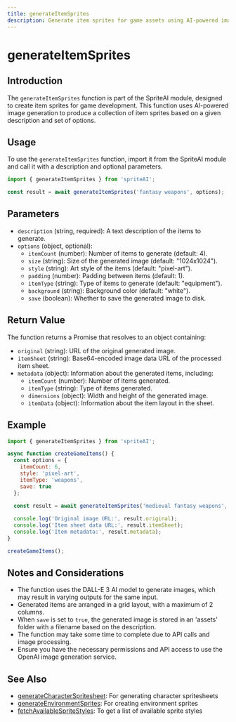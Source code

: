 ```yaml
---
title: generateItemSprites
description: Generate item sprites for game assets using AI-powered image generation
---
```


# generateItemSprites

## Introduction

The `generateItemSprites` function is part of the SpriteAI module, designed to create item sprites for game development. This function uses AI-powered image generation to produce a collection of item sprites based on a given description and set of options.

## Usage

To use the `generateItemSprites` function, import it from the SpriteAI module and call it with a description and optional parameters.

```javascript
import { generateItemSprites } from 'spriteAI';

const result = await generateItemSprites('fantasy weapons', options);
```

## Parameters

- `description` (string, required): A text description of the items to generate.
- `options` (object, optional):
  - `itemCount` (number): Number of items to generate (default: 4).
  - `size` (string): Size of the generated image (default: "1024x1024").
  - `style` (string): Art style of the items (default: "pixel-art").
  - `padding` (number): Padding between items (default: 1).
  - `itemType` (string): Type of items to generate (default: "equipment").
  - `background` (string): Background color (default: "white").
  - `save` (boolean): Whether to save the generated image to disk.

## Return Value

The function returns a Promise that resolves to an object containing:

- `original` (string): URL of the original generated image.
- `itemSheet` (string): Base64-encoded image data URL of the processed item sheet.
- `metadata` (object): Information about the generated items, including:
  - `itemCount` (number): Number of items generated.
  - `itemType` (string): Type of items generated.
  - `dimensions` (object): Width and height of the generated image.
  - `itemData` (object): Information about the item layout in the sheet.

## Example

```javascript
import { generateItemSprites } from 'spriteAI';

async function createGameItems() {
  const options = {
    itemCount: 6,
    style: 'pixel-art',
    itemType: 'weapons',
    save: true
  };

  const result = await generateItemSprites('medieval fantasy weapons', options);
  
  console.log('Original image URL:', result.original);
  console.log('Item sheet data URL:', result.itemSheet);
  console.log('Item metadata:', result.metadata);
}

createGameItems();
```

## Notes and Considerations

- The function uses the DALL-E 3 AI model to generate images, which may result in varying outputs for the same input.
- Generated items are arranged in a grid layout, with a maximum of 2 columns.
- When `save` is set to `true`, the generated image is stored in an 'assets' folder with a filename based on the description.
- The function may take some time to complete due to API calls and image processing.
- Ensure you have the necessary permissions and API access to use the OpenAI image generation service.

## See Also

- [generateCharacterSpritesheet](./generateCharacterSpritesheet.md): For generating character spritesheets
- [generateEnvironmentSprites](./generateEnvironmentSprites.md): For creating environment sprites
- [fetchAvailableSpriteStyles](./fetchAvailableSpriteStyles.md): To get a list of available sprite styles
